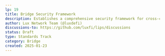 ```yaml
---
lp: 19
title: Bridge Security Framework
description: Establishes a comprehensive security framework for cross-chain bridges in Lux.
author: Lux Network Team (@luxdefi)
discussions-to: https://github.com/luxfi/lips/discussions
status: Draft
type: Standards Track
category: Bridge
created: 2025-01-23
---
```

